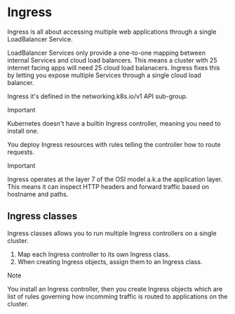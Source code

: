 # Ingress

Ingress is all about accessing multiple web applications through a single LoadBalancer Service.

LoadBalancer Services only provide a one-to-one mapping between internal Services and cloud load balancers. This means a cluster with 25 internet facing apps will need
25 cloud load balanacers. Ingress fixes this by letting you expose multiple Services through a single cloud load balancer.

Ingress it's defined in the networking.k8s.io/v1 API sub-group.

> [!IMPORTANT]
>
> Kubernetes doesn't have a builtin Ingress controller, meaning you need to install one.

You deploy Ingress resources with rules telling the controller how to route requests.

> [!IMPORTANT]
>
> Ingress operates at the layer 7 of the OSI model a.k.a the application layer. This means it can inspect HTTP headers
> and forward traffic based on hostname and paths.

## Ingress classes

Ingress classes allows you to run multiple Ingress controllers on a single cluster.

1. Map each Ingress controller to its own Ingress class.
2. When creating Ingress objects, assign them to an Ingress class.

> [!NOTE]
> 
> You install an Ingress controller, then you create Ingress objects which are list of rules governing how incomming traffic is routed to applications on the cluster.
